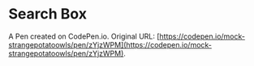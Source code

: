 # Search Box

A Pen created on CodePen.io. Original URL: [https://codepen.io/mock-strangepotatoowls/pen/zYjzWPM](https://codepen.io/mock-strangepotatoowls/pen/zYjzWPM).

